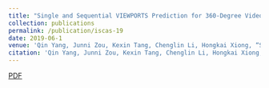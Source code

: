 ```yaml
---
title: "Single and Sequential VIEWPORTS Prediction for 360-Degree Video Streaming"
collection: publications
permalink: /publication/iscas-19
date: 2019-06-1
venue: 'Qin Yang, Junni Zou, Kexin Tang, Chenglin Li, Hongkai Xiong, “Single and Sequential VIEWPORTS Prediction for 360-Degree Video Streaming”, IEEE Int’l Symposium on Circuits & Systems (ISCAS)'
citation: 'Qin Yang, Junni Zou, Kexin Tang, Chenglin Li, Hongkai Xiong, “Single and Sequential VIEWPORTS Prediction for 360-Degree Video Streaming”, IEEE Int’l Symposium on Circuits & Systems (ISCAS)'
---
```

[PDF](https://QinYang12.github.io/files/iscas-19.pdf)
